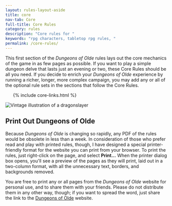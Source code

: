 ```yaml
---
layout: rules-layout-aside
title: core
nav-tab: Core
full-title: Core Rules
category: rules
description: "Core rules for "
keywords: "rpg characters, tabletop rpg rules, "
permalink: /core-rules/
---
```


<article class="gtr ph-col-12 tab-col-7">
<p>This first section of the <em>Dungeons of Olde</em> rules lays out the core mechanics of the game in as few pages as possible. If you want to play a simple dungeon delve that lasts just an evening or two, these Core Rules should be all you need. If you decide to enrich your <em>Dungeons of Olde</em> experience by running a richer, longer, more complex campaign, you may add any or all of the optional rule sets in the sections that follow the Core Rules.</p>

<ol class="ftrm-half">
  {% include core-links.html %}
</ol>

<div class="ph-col-12 hdrm ftrm">
  <img src="{{site.baseurl}}/img/pd-dragonslayer-250x148.jpg" srcset="{{site.baseurl}}/img/pd-dragonslayer-400x236.jpg 400w, {{site.baseurl}}/img/pd-dragonslayer-700x413.jpg 700w" class="border-thin flip" alt="Vintage illustration of a dragonslayer" title="Vintage illustration of a dragonslayer - Public domain">
</div>

</article>

<aside class="box ph-col-12 tab-col-5">
  <h2>Print Out <span class="no-break">Dungeons of Olde</span></h2>
  <p>Because <em>Dungeons of Olde</em> is changing so rapidly, any PDF of the rules would be obsolete in less than a week. In consideration of those who prefer read and play with printed rules, though, I have designed a special printer-friendly format for the website you can print from your browser. To print the rules, just right-click on the page, and select <strong>Print...</strong> When the printer dialog box opens, you'll see a preview of the pages as they will print, laid out in a two-column format, with all the unnecessary text, borders, and backgrounds removed.</p>
  <p>You are free to print any or all pages from the <em>Dungeons of Olde</em> website for personal use, and to share them with your friends. Please do not distribute them in any other way, though; if you want to spread the word, just share the link to the <a href="http://dungeonsofolde.com/">Dungeons of Olde</a> website.</p>
</aside>